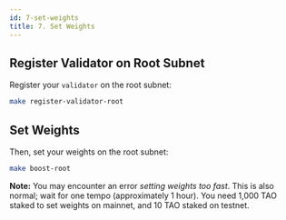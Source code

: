 ```yaml
---
id: 7-set-weights
title: 7. Set Weights
---
```


## Register Validator on Root Subnet

Register your `validator` on the root subnet:

```bash
make register-validator-root
```

## Set Weights

Then, set your weights on the root subnet:

```bash
make boost-root
```

**Note:** You may encounter an error _setting weights too fast_. This is also normal; wait for one tempo (approximately 1 hour). You need 1,000 TAO staked to set weights on mainnet, and 10 TAO staked on testnet.
